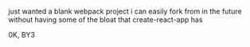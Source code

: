 just wanted a blank webpack project i can easily fork from in the future without having some of the bloat that create-react-app has

0K, BY3
